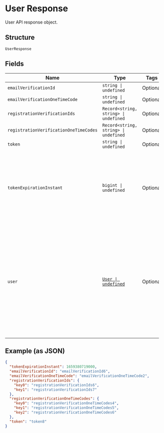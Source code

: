 
# User Response

User API response object.

## Structure

`UserResponse`

## Fields

| Name | Type | Tags | Description |
|  --- | --- | --- | --- |
| `emailVerificationId` | `string \| undefined` | Optional | - |
| `emailVerificationOneTimeCode` | `string \| undefined` | Optional | - |
| `registrationVerificationIds` | `Record<string, string> \| undefined` | Optional | - |
| `registrationVerificationOneTimeCodes` | `Record<string, string> \| undefined` | Optional | - |
| `token` | `string \| undefined` | Optional | - |
| `tokenExpirationInstant` | `bigint \| undefined` | Optional | The number of milliseconds since the unix epoch: January 1, 1970 00:00:00 UTC. This value is always in UTC. |
| `user` | [`User \| undefined`](../../doc/models/user.md) | Optional | The global view of a User. This object contains all global information about the user including birthdate, registration information  preferred languages, global attributes, etc. |

## Example (as JSON)

```json
{
  "tokenExpirationInstant": 1659380719000,
  "emailVerificationId": "emailVerificationId6",
  "emailVerificationOneTimeCode": "emailVerificationOneTimeCode2",
  "registrationVerificationIds": {
    "key0": "registrationVerificationIds6",
    "key1": "registrationVerificationIds7"
  },
  "registrationVerificationOneTimeCodes": {
    "key0": "registrationVerificationOneTimeCodes4",
    "key1": "registrationVerificationOneTimeCodes5",
    "key2": "registrationVerificationOneTimeCodes6"
  },
  "token": "token8"
}
```

